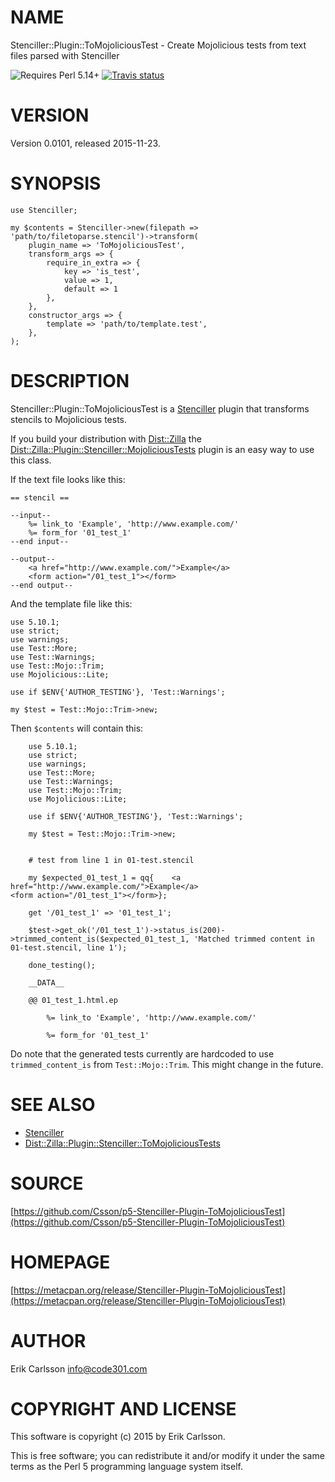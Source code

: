 # NAME

Stenciller::Plugin::ToMojoliciousTest - Create Mojolicious tests from text files parsed with Stenciller

![Requires Perl 5.14+](https://img.shields.io/badge/perl-5.14+-brightgreen.svg) [![Travis status](https://api.travis-ci.org/Csson/p5-Stenciller-Plugin-ToMojoliciousTest.svg?branch=master)](https://travis-ci.org/Csson/p5-Stenciller-Plugin-ToMojoliciousTest)

# VERSION

Version 0.0101, released 2015-11-23.

# SYNOPSIS

    use Stenciller;

    my $contents = Stenciller->new(filepath => 'path/to/filetoparse.stencil')->transform(
        plugin_name => 'ToMojoliciousTest',
        transform_args => {
            require_in_extra => {
                key => 'is_test',
                value => 1,
                default => 1
            },
        },
        constructor_args => {
            template => 'path/to/template.test',
        },
    );

# DESCRIPTION

Stenciller::Plugin::ToMojoliciousTest is a [Stenciller](https://metacpan.org/pod/Stenciller) plugin that transforms stencils to Mojolicious tests.

If you build your distribution with [Dist::Zilla](https://metacpan.org/pod/Dist::Zilla) the [Dist::Zilla::Plugin::Stenciller::MojoliciousTests](https://metacpan.org/pod/Dist::Zilla::Plugin::Stenciller::MojoliciousTests) plugin is an easy way to use this class.

If the text file looks like this:

    == stencil ==

    --input--
        %= link_to 'Example', 'http://www.example.com/'
        %= form_for '01_test_1'
    --end input--

    --output--
        <a href="http://www.example.com/">Example</a>
        <form action="/01_test_1"></form>
    --end output--

And the template file like this:

    use 5.10.1;
    use strict;
    use warnings;
    use Test::More;
    use Test::Warnings;
    use Test::Mojo::Trim;
    use Mojolicious::Lite;

    use if $ENV{'AUTHOR_TESTING'}, 'Test::Warnings';

    my $test = Test::Mojo::Trim->new;

Then `$contents` will contain this:

        use 5.10.1;
        use strict;
        use warnings;
        use Test::More;
        use Test::Warnings;
        use Test::Mojo::Trim;
        use Mojolicious::Lite;

        use if $ENV{'AUTHOR_TESTING'}, 'Test::Warnings';

        my $test = Test::Mojo::Trim->new;


        # test from line 1 in 01-test.stencil

        my $expected_01_test_1 = qq{    <a href="http://www.example.com/">Example</a>
    <form action="/01_test_1"></form>};

        get '/01_test_1' => '01_test_1';

        $test->get_ok('/01_test_1')->status_is(200)->trimmed_content_is($expected_01_test_1, 'Matched trimmed content in 01-test.stencil, line 1');

        done_testing();

        __DATA__

        @@ 01_test_1.html.ep

            %= link_to 'Example', 'http://www.example.com/'

            %= form_for '01_test_1'

Do note that the generated tests currently are hardcoded to use `trimmed_content_is` from `Test::Mojo::Trim`. This might change in the future.

# SEE ALSO

- [Stenciller](https://metacpan.org/pod/Stenciller)
- [Dist::Zilla::Plugin::Stenciller::ToMojoliciousTests](https://metacpan.org/pod/Dist::Zilla::Plugin::Stenciller::ToMojoliciousTests)

# SOURCE

[https://github.com/Csson/p5-Stenciller-Plugin-ToMojoliciousTest](https://github.com/Csson/p5-Stenciller-Plugin-ToMojoliciousTest)

# HOMEPAGE

[https://metacpan.org/release/Stenciller-Plugin-ToMojoliciousTest](https://metacpan.org/release/Stenciller-Plugin-ToMojoliciousTest)

# AUTHOR

Erik Carlsson <info@code301.com>

# COPYRIGHT AND LICENSE

This software is copyright (c) 2015 by Erik Carlsson.

This is free software; you can redistribute it and/or modify it under
the same terms as the Perl 5 programming language system itself.
